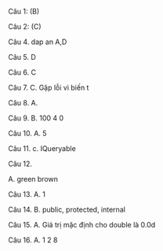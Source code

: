 Câu 1:  (B)

Câu 2: (C)

Câu 4.  dap an A,D


Câu 5. 
D

Câu 6. 
C

Câu 7. 
   C. Gặp lỗi vì biến t

   Câu 8. 
   A.

Câu 9. 
B. 100 4 0

Câu 10. 
A. 5

Câu 11. 
c. IQueryable

Câu 12. 

A. green brown


Câu 13. 
A. 1




Câu 14. 
B. public, protected, internal

Câu 15. 
A. Giá trị mặc định cho double là 0.0d

Câu 16. 
A. 1 2 8


